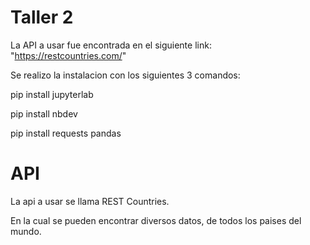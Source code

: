 # Taller 2 
La API a usar fue encontrada en el siguiente link: "https://restcountries.com/"

Se realizo la instalacion con los siguientes 3 comandos:

pip install jupyterlab

pip install nbdev

pip install requests pandas

# API
La api a usar se llama REST Countries.

En la cual se pueden encontrar diversos datos, de todos los paises del mundo.